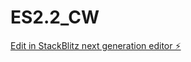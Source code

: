 # ES2.2_CW

[Edit in StackBlitz next generation editor ⚡️](https://stackblitz.com/~/github.com/sanjayxzz/ES2.2_CW)